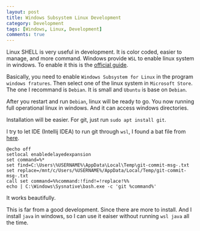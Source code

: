 ```yaml
---
layout: post
title: Windows Subsystem Linux Development
category: Development
tags: [Windows, Linux, Development]
comments: true
---
```

Linux SHELL is very useful in development. It is color coded, easier to manage, and more command. Windows provide `WSL` to enable linux system in windows. To enable it this is the [official guide](https://docs.microsoft.com/en-us/windows/wsl/install-win10).

Basically, you need to enable `Windows Subsystem for Linux` in the program `windows fratures`. Then select one of the linux system in `Microsoft Store`. The one I recommand is `Debian`. It is small and `Ubuntu` is base on `Debian`.

After you restart and run `Debian`, linux will be ready to go. You now running full operational linux in windows. And it can access windows directories.

Installation will be easier. For git, just run `sudo apt install git`.

I try to let IDE (Intellij IDEA) to run git through `wsl`, I found a bat file from [here](https://stackoverflow.com/questions/43666009/using-git-in-windows-subsystem-for-linux-through-intellij).

```batch
@echo off
setlocal enabledelayedexpansion
set command=%*
set find=C:\Users\%USERNAME%\AppData\Local\Temp\git-commit-msg-.txt
set replace=/mnt/c/Users/%USERNAME%/AppData/Local/Temp/git-commit-msg-.txt
call set command=%%command:!find!=!replace!%%
echo | C:\Windows\Sysnative\bash.exe -c 'git %command%'
```

It works beautifully.

This is far from a good development. Since there are more to install. And I install `java` in windows, so I can use it eaiser without running `wsl java` all the time.